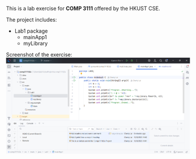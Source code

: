 This is a lab exercise for **COMP 3111** offered by the HKUST CSE.

The project includes:
* Lab1 package
    * mainApp1
    * myLibrary

Screenshot of the exercise:
![screenshot](https://github.com/cherrylcy/comp3111LEx/blob/master/src/COMP3111LEx_screenshot.png)